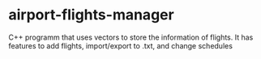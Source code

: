 # airport-flights-manager
C++ programm that uses vectors to store the information of flights. It has features to add flights, import/export to .txt, and change schedules
